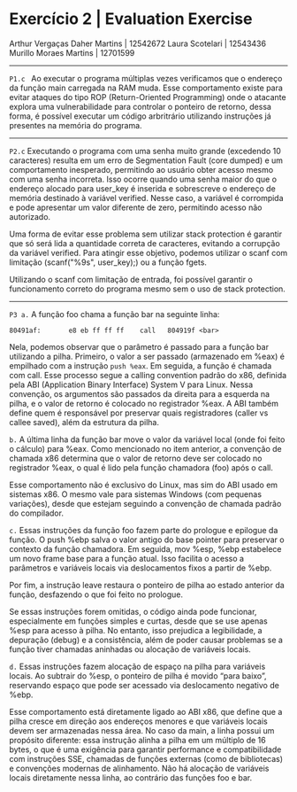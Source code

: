 # Exercício 2 | Evaluation Exercise

Arthur Vergaças Daher Martins | 12542672
Laura Scotelari | 12543436
Murillo Moraes Martins | 12701599

---

`P1.c `
Ao executar o programa múltiplas vezes verificamos que o endereço da função main carregada na RAM muda. Esse comportamento existe para evitar ataques do tipo ROP (Return-Oriented Programming) onde o atacante explora uma vulnerabilidade para controlar o ponteiro de retorno, dessa forma, é possível executar um código arbritrário utilizando instruções já presentes na memória do programa. 

-----

`P2.c`
Executando o programa com uma senha muito grande (excedendo 10 caracteres) resulta em um erro de Segmentation Fault (core dumped) e um comportamento inesperado, permitindo ao usuário obter acesso mesmo com uma senha incorreta. Isso ocorre quando uma senha maior do que o endereço alocado para user_key é inserida e sobrescreve o endereço de memória destinado à variável verified. Nesse caso, a variável é corrompida e pode apresentar um valor diferente de zero, permitindo acesso não autorizado.

Uma forma de evitar esse problema sem utilizar stack protection é garantir que só será lida a quantidade correta de caracteres, evitando a corrupção da variável verified. Para atingir esse objetivo, podemos utilizar o scanf com limitação (scanf("%9s", user_key);) ou a função fgets. 

Utilizando o scanf com limitação de entrada, foi possível garantir o funcionamento correto do programa mesmo sem o uso de stack protection.

-----

`P3 a.` A função foo chama a função bar na seguinte linha:
    
    80491af:       e8 eb ff ff ff    call   804919f <bar>

Nela, podemos observar que o parâmetro é passado para a função bar utilizando a pilha. Primeiro, o valor a ser passado (armazenado em %eax) é empilhado com a instrução `push %eax`. Em seguida, a função é chamada com call. Esse processo segue a calling convention padrão do x86, definida pela ABI (Application Binary Interface) System V para Linux. Nessa convenção, os argumentos são passados da direita para a esquerda na pilha, e o valor de retorno é colocado no registrador %eax. A ABI também define quem é responsável por preservar quais registradores (caller vs callee saved), além da estrutura da pilha.

`b.` A última linha da função bar move o valor da variável local (onde foi feito o cálculo) para %eax. Como mencionado no item anterior, a convenção de chamada x86 determina que o valor de retorno deve ser colocado no registrador %eax, o qual é lido pela função chamadora (foo) após o call.

Esse comportamento não é exclusivo do Linux, mas sim do ABI usado em sistemas x86. O mesmo vale para sistemas Windows (com pequenas variações), desde que estejam seguindo a convenção de chamada padrão do compilador.

`c.` Essas instruções da função foo fazem parte do prologue e epilogue da função. O push %ebp salva o valor antigo do base pointer para preservar o contexto da função chamadora. Em seguida, mov %esp, %ebp estabelece um novo frame base para a função atual. Isso facilita o acesso a parâmetros e variáveis locais via deslocamentos fixos a partir de %ebp.

Por fim, a instrução leave restaura o ponteiro de pilha ao estado anterior da função, desfazendo o que foi feito no prologue.

Se essas instruções forem omitidas, o código ainda pode funcionar, especialmente em funções simples e curtas, desde que se use apenas %esp para acesso à pilha. No entanto, isso prejudica a legibilidade, a depuração (debug) e a consistência, além de poder causar problemas se a função tiver chamadas aninhadas ou alocação de variáveis locais.

`d.` Essas instruções fazem alocação de espaço na pilha para variáveis locais. Ao subtrair do %esp, o ponteiro de pilha é movido “para baixo”, reservando espaço que pode ser acessado via deslocamento negativo de %ebp.

Esse comportamento está diretamente ligado ao ABI x86, que define que a pilha cresce em direção aos endereços menores e que variáveis locais devem ser armazenadas nessa área. No caso da main, a linha possui um propósito diferente: essa instrução alinha a pilha em um múltiplo de 16 bytes, o que é uma exigência para garantir performance e compatibilidade com instruções SSE, chamadas de funções externas (como de bibliotecas) e convenções modernas de alinhamento. Não há alocação de variáveis locais diretamente nessa linha, ao contrário das funções foo e bar.